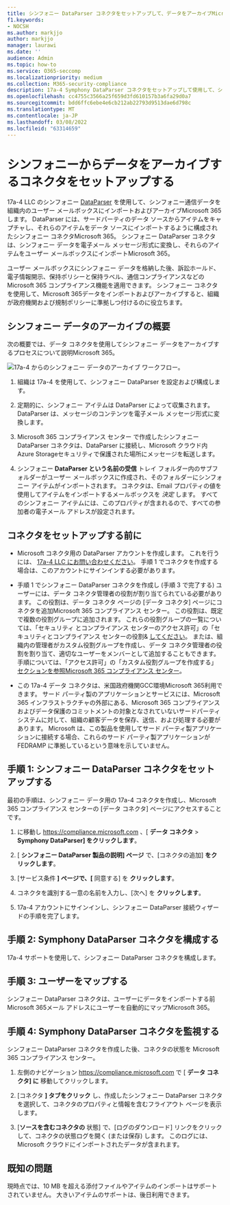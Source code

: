 ```yaml
---
title: シンフォニー DataParser コネクタをセットアップして、データをアーカイブMicrosoft 365
f1.keywords:
- NOCSH
ms.author: markjjo
author: markjjo
manager: laurawi
ms.date: ''
audience: Admin
ms.topic: how-to
ms.service: O365-seccomp
ms.localizationpriority: medium
ms.collection: M365-security-compliance
description: 17a-4 Symphony DataParser コネクタをセットアップして使用して、シンフォニー データをインポートおよびアーカイブする方法についてMicrosoft 365。
ms.openlocfilehash: cc4755c3566a25f659d3fd610157b3a6fa29d0a7
ms.sourcegitcommit: bdd6ffc6ebe4e6cb212ab22793d9513dae6d798c
ms.translationtype: MT
ms.contentlocale: ja-JP
ms.lasthandoff: 03/08/2022
ms.locfileid: "63314659"
---
```

# <a name="set-up-a-connector-to-archive-data-from-symphony"></a>シンフォニーからデータをアーカイブするコネクタをセットアップする

17a-4 LLC のシンフォニー [DataParser](https://www.17a-4.com/Symphony-dataparser/) を使用して、シンフォニー通信データを組織内のユーザー メールボックスにインポートおよびアーカイブMicrosoft 365します。 DataParser には、サードパーティのデータ ソースからアイテムをキャプチャし、それらのアイテムをデータ ソースにインポートするように構成されたシンフォニー コネクタMicrosoft 365。 シンフォニー DataParser コネクタは、シンフォニー データを電子メール メッセージ形式に変換し、それらのアイテムをユーザー メールボックスにインポートMicrosoft 365。

ユーザー メールボックスにシンフォニー データを格納した後、訴訟ホールド、電子情報開示、保持ポリシーと保持ラベル、通信コンプライアンスなどの Microsoft 365 コンプライアンス機能を適用できます。 シンフォニー コネクタを使用して、Microsoft 365データをインポートおよびアーカイブすると、組織が政府機関および規制ポリシーに準拠しつ付けるのに役立ちます。

## <a name="overview-of-archiving-symphony-data"></a>シンフォニー データのアーカイブの概要

次の概要では、データ コネクタを使用してシンフォニー データをアーカイブするプロセスについて説明Microsoft 365。

![17a-4 からのシンフォニー データのアーカイブ ワークフロー。](../media/SymphonyDataParserConnectorWorkflow.png)

1. 組織は 17a-4 を使用して、シンフォニー DataParser を設定および構成します。

2. 定期的に、シンフォニー アイテムは DataParser によって収集されます。 DataParser は、メッセージのコンテンツを電子メール メッセージ形式に変換します。

3. Microsoft 365 コンプライアンス センター で作成したシンフォニー DataParser コネクタは、DataParser に接続し、Microsoft クラウド内Azure Storageセキュリティで保護された場所にメッセージを転送します。

4. シンフォニー **DataParser という名前の受信** トレイ フォルダー内のサブフォルダーがユーザー メールボックスに作成され、そのフォルダーにシンフォニー アイテムがインポートされます。 コネクタは、Email プロパティの値を使用してアイテムをインポートするメールボックスを *決定* します。 すべてのシンフォニー アイテムには、このプロパティが含まれるので、すべての参加者の電子メール アドレスが設定されます。

## <a name="before-you-set-up-a-connector"></a>コネクタをセットアップする前に

- Microsoft コネクタ用の DataParser アカウントを作成します。 これを行うには、 [17a-4 LLC にお問い合わせください](https://www.17a-4.com/contact/)。 手順 1 でコネクタを作成する場合は、このアカウントにサインインする必要があります。

- 手順 1 でシンフォニー DataParser コネクタを作成し (手順 3 で完了する) ユーザーには、データ コネクタ管理者の役割が割り当てられている必要があります。 この役割は、データ コネクタ ページの [データ  コネクタ] ページにコネクタを追加Microsoft 365 コンプライアンス センター。 この役割は、既定で複数の役割グループに追加されます。 これらの役割グループの一覧については、「セキュリティ とコンプライアンス センターのアクセス許可」の「セキュリティとコンプライアンス センターの役割& [してください](../security/office-365-security/permissions-in-the-security-and-compliance-center.md#roles-in-the-security--compliance-center)。 または、組織内の管理者がカスタム役割グループを作成し、データ コネクタ管理者の役割を割り当て、適切なユーザーをメンバーとして追加することもできます。 手順については、「アクセス許可」の「カスタム役割グループを作成する」[セクションを参照Microsoft 365 コンプライアンス センター](microsoft-365-compliance-center-permissions.md#create-a-custom-role-group)。

- この 17a-4 データ コネクタは、米国政府機関GCC環境Microsoft 365利用できます。 サード パーティ製のアプリケーションとサービスには、Microsoft 365 インフラストラクチャの外部にある、Microsoft 365 コンプライアンスおよびデータ保護のコミットメントの対象となされていないサードパーティ システムに対して、組織の顧客データを保存、送信、および処理する必要があります。 Microsoft は、この製品を使用してサード パーティ製アプリケーションに接続する場合、これらのサード パーティ製アプリケーションが FEDRAMP に準拠しているという意味を示していません。

## <a name="step-1-set-up-a-symphony-dataparser-connector"></a>手順 1: シンフォニー DataParser コネクタをセットアップする

最初の手順は、シンフォニー データ用の 17a-4 コネクタを作成し、Microsoft 365 コンプライアンス センターの [データ コネクタ] ページにアクセスすることです。

1. に移動し <https://compliance.microsoft.com> 、[ **データ コネクタ** > **Symphony DataParser] をクリックします**。

2. [ **シンフォニー DataParser 製品の説明] ページ** で、[コネクタの追加] **をクリックします**。

3. [サービス条件 **] ページで、[** 同意する] を **クリックします**。

4. コネクタを識別する一意の名前を入力し、[次へ] を **クリックします**。

5. 17a-4 アカウントにサインインし、シンフォニー DataParser 接続ウィザードの手順を完了します。

## <a name="step-2-configure-the-symphony-dataparser-connector"></a>手順 2: Symphony DataParser コネクタを構成する

17a-4 サポートを使用して、シンフォニー DataParser コネクタを構成します。

## <a name="step-3-map-users"></a>手順 3: ユーザーをマップする

シンフォニー DataParser コネクタは、ユーザーにデータをインポートする前Microsoft 365メール アドレスにユーザーを自動的にマップMicrosoft 365。

## <a name="step-4-monitor-the-symphony-dataparser-connector"></a>手順 4: Symphony DataParser コネクタを監視する

シンフォニー DataParser コネクタを作成した後、コネクタの状態を Microsoft 365 コンプライアンス センター。

1. 左側のナビゲーション <https://compliance.microsoft.com> で [ **データ コネクタ] に** 移動してクリックします。

2. [コネクタ **] タブをクリック** し、作成したシンフォニー DataParser コネクタを選択して、コネクタのプロパティと情報を含むフライアウト ページを表示します。

3. [**ソースを含むコネクタの** 状態] で、[ログのダウンロード] リンクをクリックして、コネクタの状態ログを開く (または保存) します。 このログには、Microsoft クラウドにインポートされたデータが含まれます。

## <a name="known-issues"></a>既知の問題

現時点では、10 MB を超える添付ファイルやアイテムのインポートはサポートされていません。 大きいアイテムのサポートは、後日利用できます。
